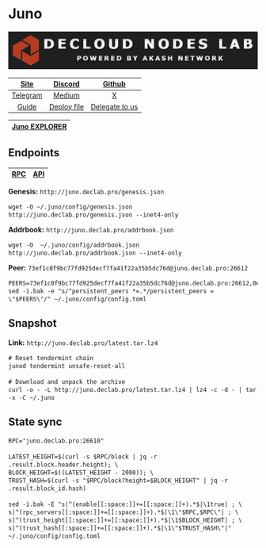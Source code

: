 # Juno

![](/assets/banner.png)

|[Site](https://www.junonetwork.io/)|[Discord](https://discord.gg/mcHpbvjYBA)|[Github](https://github.com/CosmosContracts)|
|:--:|:--:|:--:|
|[Telegram](https://t.me/JunoNetwork)|[Medium](https://docs.junonetwork.io/juno/readme)|[X](https://twitter.com/JunoNetwork)|
|[Guide](https://services.declab.pro/guides)|[Deploy file](https://gitopia.com/DecloudNodesLab/cosmos-universe/tree/master/projects/Juno/juno_deploy.yml)|[Delegate to us](https://restake.app/juno/junovaloper1ax4c40gn3s74xxm75g6cmts3fw7rq64gweqg8q)|


[Juno EXPLORER](https://explorer.declab.pro/Juno)|
|:--:|

## Endpoints

|[**RPC**](http://juno.declab.pro:26610)|[**API**](http://juno.declab.pro)|
|:--:|:--:|

**Genesis:** ```http://juno.declab.pro/genesis.json```

```
wget -O ~/.juno/config/genesis.json http://juno.declab.pro/genesis.json --inet4-only
```

**Addrbook:** ```http://juno.declab.pro/addrbook.json```

```
wget -O  ~/.juno/config/addrbook.json http://juno.declab.pro/addrbook.json --inet4-only
```

**Peer:** ```73ef1c0f9bc77fd925decf7fa41f22a35b5dc76d@juno.declab.pro:26612```

```
PEERS=73ef1c0f9bc77fd925decf7fa41f22a35b5dc76d@juno.declab.pro:26612,0edf09d33c9f5429c7539f11a56e1e0ab8981529@144.217.158.129:26656,07191cd1f1968bd21373b53eb5b932deb408a5b7@167.235.216.230:27003,b1d278873767fad599ebf710f840d90c93e8caeb@95.111.249.160:26656,839088f5507a45d1cee03739f741d87749868009@198.244.165.175:16656,7b4cd4197afd6851abdf0875bfb3e348df8b03cc@65.109.61.50:26656
sed -i.bak -e "s/^persistent_peers *=.*/persistent_peers = \"$PEERS\"/" ~/.juno/config/config.toml
```

## Snapshot 

**Link:** ```http://juno.declab.pro/latest.tar.lz4```

```
# Reset tendermint chain
junod tendermint unsafe-reset-all

# Download and unpack the archive
curl -o - -L http://juno.declab.pro/latest.tar.lz4 | lz4 -c -d - | tar -x -C ~/.juno
```

## State sync

```
RPC="juno.declab.pro:26610"

LATEST_HEIGHT=$(curl -s $RPC/block | jq -r .result.block.header.height); \
BLOCK_HEIGHT=$((LATEST_HEIGHT - 2000)); \
TRUST_HASH=$(curl -s "$RPC/block?height=$BLOCK_HEIGHT" | jq -r .result.block_id.hash)

sed -i.bak -E "s|^(enable[[:space:]]+=[[:space:]]+).*$|\1true| ; \
s|^(rpc_servers[[:space:]]+=[[:space:]]+).*$|\1\"$RPC,$RPC\"| ; \
s|^(trust_height[[:space:]]+=[[:space:]]+).*$|\1$BLOCK_HEIGHT| ; \
s|^(trust_hash[[:space:]]+=[[:space:]]+).*$|\1\"$TRUST_HASH\"|" ~/.juno/config/config.toml
```

